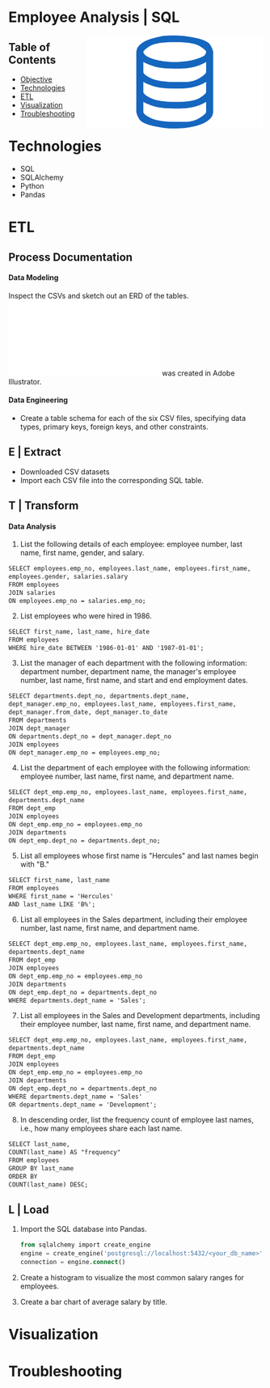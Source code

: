 # Employee Analysis | SQL

<img src="***EmployeeSQL***/sql.png" width=350px align=right>

## Table of Contents
* [Objective](#Objective)
* [Technologies](#Technologies)
* [ETL](#ETL)
* [Visualization](#Visualization)
* [Troubleshooting](#Troubleshooting)

# Technologies
* SQL
* SQLAlchemy
* Python
* Pandas

# ETL
## Process Documentation

#### Data Modeling
Inspect the CSVs and sketch out an ERD of the tables. ![ERD Table](***EmployeeSQL***/db_map.pdf) was created in Adobe Illustrator.

#### Data Engineering
* Create a table schema for each of the six CSV files, specifying data types, primary keys, foreign keys, and other constraints.


## E | Extract
* Downloaded CSV datasets
* Import each CSV file into the corresponding SQL table.

## T | Transform

#### Data Analysis

1. List the following details of each employee: employee number, last name, first name, gender, and salary.

```
SELECT employees.emp_no, employees.last_name, employees.first_name, employees.gender, salaries.salary
FROM employees
JOIN salaries
ON employees.emp_no = salaries.emp_no;
```

2. List employees who were hired in 1986.

```
SELECT first_name, last_name, hire_date 
FROM employees
WHERE hire_date BETWEEN '1986-01-01' AND '1987-01-01';
```

3. List the manager of each department with the following information: department number, department name, the manager's employee number, last name, first name, and start and end employment dates.

```
SELECT departments.dept_no, departments.dept_name, dept_manager.emp_no, employees.last_name, employees.first_name, dept_manager.from_date, dept_manager.to_date
FROM departments
JOIN dept_manager
ON departments.dept_no = dept_manager.dept_no
JOIN employees
ON dept_manager.emp_no = employees.emp_no;
```

4. List the department of each employee with the following information: employee number, last name, first name, and department name.

```
SELECT dept_emp.emp_no, employees.last_name, employees.first_name, departments.dept_name
FROM dept_emp
JOIN employees
ON dept_emp.emp_no = employees.emp_no
JOIN departments
ON dept_emp.dept_no = departments.dept_no;
```


5. List all employees whose first name is "Hercules" and last names begin with "B."

```
SELECT first_name, last_name
FROM employees
WHERE first_name = 'Hercules'
AND last_name LIKE 'B%';

```

6. List all employees in the Sales department, including their employee number, last name, first name, and department name.

```
SELECT dept_emp.emp_no, employees.last_name, employees.first_name, departments.dept_name
FROM dept_emp
JOIN employees
ON dept_emp.emp_no = employees.emp_no
JOIN departments
ON dept_emp.dept_no = departments.dept_no
WHERE departments.dept_name = 'Sales';
```

7. List all employees in the Sales and Development departments, including their employee number, last name, first name, and department name.

```
SELECT dept_emp.emp_no, employees.last_name, employees.first_name, departments.dept_name
FROM dept_emp
JOIN employees
ON dept_emp.emp_no = employees.emp_no
JOIN departments
ON dept_emp.dept_no = departments.dept_no
WHERE departments.dept_name = 'Sales' 
OR departments.dept_name = 'Development';
```

8. In descending order, list the frequency count of employee last names, i.e., how many employees share each last name.

```
SELECT last_name,
COUNT(last_name) AS "frequency"
FROM employees
GROUP BY last_name
ORDER BY
COUNT(last_name) DESC;
```
## L | Load

1. Import the SQL database into Pandas. 

   ```sql
   from sqlalchemy import create_engine
   engine = create_engine('postgresql://localhost:5432/<your_db_name>')
   connection = engine.connect()
   ```

2. Create a histogram to visualize the most common salary ranges for employees.

3. Create a bar chart of average salary by title.


# Visualization

# Troubleshooting
